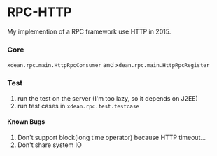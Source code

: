 # RPC-HTTP
My implemention of a RPC framework use HTTP in 2015.

### Core ###
`xdean.rpc.main.HttpRpcConsumer` and `xdean.rpc.main.HttpRpcRegister`
### Test ###
1. run the test on the server (I'm too lazy, so it depends on J2EE)
2. run test cases in `xdean.rpc.test.testcase`
#### Known Bugs ####
1. Don't support block(long time operator) because HTTP timeout...
2. Don't share system IO